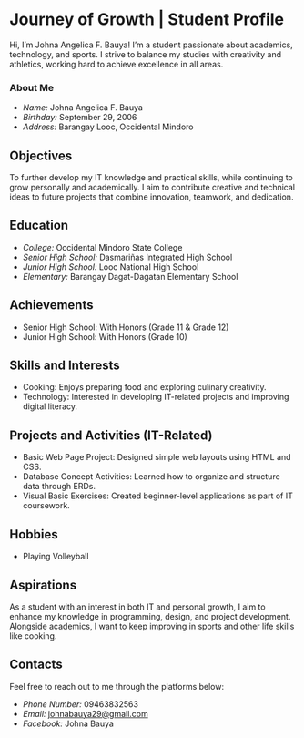 # Journey of Growth | Student Profile
Hi, I’m Johna Angelica F. Bauya! I’m a student passionate about academics, technology, and sports. I strive to balance my studies with creativity and athletics, working hard to achieve excellence in all areas.

### About Me
- *Name:* Johna Angelica F. Bauya
- *Birthday:* September 29, 2006
- *Address:* Barangay Looc, Occidental Mindoro

## Objectives
To further develop my IT knowledge and practical skills, while continuing to grow personally and academically. I aim to contribute creative and technical ideas to future projects that combine innovation, teamwork, and dedication.

## Education
- *College:* Occidental Mindoro State College
- *Senior High School:* Dasmariñas Integrated High School
- *Junior High School:* Looc National High School
- *Elementary:* Barangay Dagat-Dagatan Elementary School

## Achievements
* Senior High School: With Honors (Grade 11 & Grade 12)
* Junior High School: With Honors (Grade 10)

## Skills and Interests
- Cooking: Enjoys preparing food and exploring culinary creativity.
- Technology: Interested in developing IT-related projects and improving digital literacy.

## Projects and Activities (IT-Related)
- Basic Web Page Project: Designed simple web layouts using HTML and CSS.
- Database Concept Activities: Learned how to organize and structure data through ERDs.
- Visual Basic Exercises: Created beginner-level applications as part of IT coursework.

## Hobbies
- Playing Volleyball

## Aspirations
As a student with an interest in both IT and personal growth, I aim to enhance my knowledge in programming, design, and project development. Alongside academics, I want to keep improving in sports and other life skills like cooking.

## Contacts
Feel free to reach out to me through the platforms below:
- *Phone Number:* 09463832563
- *Email:* [johnabauya29@gmail.com](mailto:johnabauya29@gmail.com)
- *Facebook:* Johna Bauya
